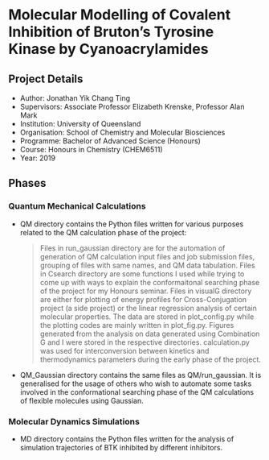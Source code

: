 # Molecular Modelling of Covalent Inhibition of Bruton’s Tyrosine Kinase by Cyanoacrylamides

## Project Details
* Author: Jonathan Yik Chang Ting
* Supervisors: Associate Professor Elizabeth Krenske, Professor Alan Mark
* Institution: University of Queensland
* Organisation: School of Chemistry and Molecular Biosciences
* Programme: Bachelor of Advanced Science (Honours)
* Course: Honours in Chemistry (CHEM6511)
* Year: 2019

## Phases 

### Quantum Mechanical Calculations
* QM directory contains the Python files written for various purposes related to the QM calculation phase of the project:
    > Files in run_gaussian directory are for the automation of generation of QM calculation input files and job submission files, grouping of files with same names, and QM data tabulation.
    > Files in Csearch directory are some functions I used while trying to come up with ways to explain the conformaitonal searching phase of the project for my Honours seminar.
    > Files in visualG directory are either for plotting of energy profiles for Cross-Conjugation project (a side project) or the linear regression analysis of certain molecular properties. The data are stored in plot_config.py while the plotting codes are mainly written in plot_fig.py. Figures generated from the analysis on data generated using Combination G and I were stored in the respective directories.
    > calculation.py was used for interconversion between kinetics and thermodynamics parameters during the early phase of the project.
* QM_Gaussian directory contains the same files as QM/run_gaussian. It is generalised for the usage of others who wish to automate some tasks involved in the conformational searching phase of the QM calculations of flexible molecules using Gaussian.

 ### Molecular Dynamics Simulations
* MD directory contains the Python files written for the analysis of simulation trajectories of BTK inhibited by different inhibitors.

